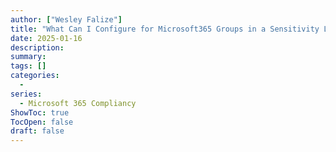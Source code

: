 ```yaml
---
author: ["Wesley Falize"]
title: "What Can I Configure for Microsoft365 Groups in a Sensitivity Label"
date: 2025-01-16
description: 
summary: 
tags: []
categories:
  - 
series:
  - Microsoft 365 Compliancy
ShowToc: true
TocOpen: false
draft: false
---
```




